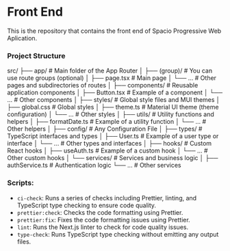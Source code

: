 # Front End

This is the repository that contains the front end of Spacio Progressive Web Aplication.

### Project Structure

src/
├── app/ # Main folder of the App Router
│ ├── (group)/ # You can use route groups (optional)
│ ├── page.tsx # Main page
│ └── ... # Other pages and subdirectories of routes
│
├── components/ # Reusable application components
│ ├── Button.tsx # Example of a component
│ └── ... # Other components
│
├── styles/ # Global style files and MUI themes
│ ├── global.css # Global styles
│ ├── theme.ts # Material UI theme (theme configuration)
│ └── ... # Other styles
│
├── utils/ # Utility functions and helpers
│ ├── formatDate.ts # Example of a utility function
│ └── ... # Other helpers
│
├── config/ # Any Configuration File
│
├── types/ # TypeScript interfaces and types
│ ├── User.ts # Example of a user type or interface
│ └── ... # Other types and interfaces
│
├── hooks/ # Custom React hooks
│ ├── useAuth.ts # Example of a custom hook
│ └── ... # Other custom hooks
│
└── services/ # Services and business logic
│ ├── authService.ts # Authentication logic
└── ... # Other services

### Scripts:

- `ci-check`: Runs a series of checks including Prettier, linting, and TypeScript type checking to ensure code quality.
- `prettier:check`: Checks the code formatting using Prettier.
- `prettier:fix`: Fixes the code formatting issues using Prettier.
- `lint`: Runs the Next.js linter to check for code quality issues.
- `type-check`: Runs TypeScript type checking without emitting any output files.
